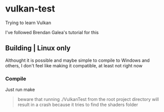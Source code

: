 # vulkan-test
Trying to learn Vulkan

I've followed Brendan Galea's tutorial for this

## Building | Linux only
Althought it is possible and maybe simple to compile to Windows and others, I don't feel like making it compatible, at least not right now
### Compile
Just run make

> beware that running ./VulkanTest from the root project directory will result in a crash because it tries to find the shaders folder
